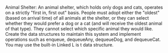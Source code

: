 Animal Shelter: 
An animal shelter, which holds only dogs and cats, operates on a strictly "first in, 
first out" basis. People must adopt either the "oldest" (based on arrival time) of all animals at the shelter, 
or they can select whether they would prefer a dog or a cat (and will receive the oldest animal of that type). 
They cannot select which specific animal they would like. Create the data structures to maintain this system and 
implement operations such as enqueue, dequeueAny, dequeueDog, and dequeueCat. You may use the built-in Linked L is t 
data structure.
